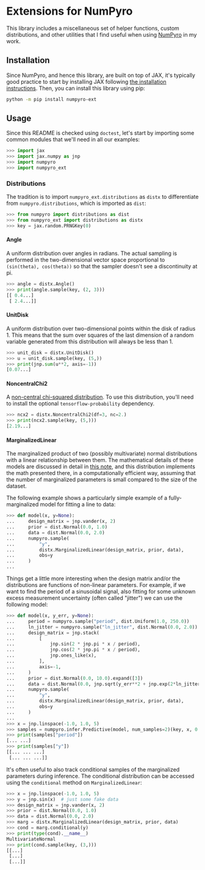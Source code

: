 # Extensions for NumPyro

This library includes a miscellaneous set of helper functions, custom
distributions, and other utilities that I find useful when using
[NumPyro](https://num.pyro.ai) in my work.

## Installation

Since NumPyro, and hence this library, are built on top of JAX, it's typically
good practice to start by installing JAX following [the installation
instructions](https://jax.readthedocs.io/en/latest/#installation). Then, you can
install this library using pip:

```bash
python -m pip install numpyro-ext
```

## Usage

Since this README is checked using `doctest`, let's start by importing some
common modules that we'll need in all our examples:

```python
>>> import jax
>>> import jax.numpy as jnp
>>> import numpyro
>>> import numpyro_ext

```

### Distributions

The tradition is to import `numpyro_ext.distributions` as `distx` to
differentiate from `numpyro.distributions`, which is imported as `dist`:

```python
>>> from numpyro import distributions as dist
>>> from numpyro_ext import distributions as distx
>>> key = jax.random.PRNGKey(0)

```

#### Angle

A uniform distribution over angles in radians. The actual sampling is performed
in the two-dimensional vector space proportional to `(sin(theta), cos(theta))`
so that the sampler doesn't see a discontinuity at pi.

```python
>>> angle = distx.Angle()
>>> print(angle.sample(key, (2, 3)))
[[ 0.4...]
 [ 2.4...]]

```

#### UnitDisk

A uniform distribution over two-dimensional points within the disk of radius 1.
This means that the sum over squares of the last dimension of a random variable
generated from this distribution will always be less than 1.

```python
>>> unit_disk = distx.UnitDisk()
>>> u = unit_disk.sample(key, (5,))
>>> print(jnp.sum(u**2, axis=-1))
[0.07...]

```

####  NoncentralChi2

A [non-central chi-squared
distribution](https://en.wikipedia.org/wiki/Noncentral_chi-squared_distribution).
To use this distribution, you'll need to install the optional
`tensorflow-probability` dependency.

```python
>>> ncx2 = distx.NoncentralChi2(df=3, nc=2.)
>>> print(ncx2.sample(key, (5,)))
[2.19...]

```

#### MarginalizedLinear

The marginalized product of two (possibly multivariate) normal distributions
with a linear relationship between them. The mathematical details of these
models are discussed in detail in [this note](https://arxiv.org/abs/2005.14199),
and this distribution implements the math presented there, in a computationally
efficient way, assuming that the number of marginalized parameters is small
compared to the size of the dataset.

The following example shows a particularly simple example of a
fully-marginalized model for fitting a line to data:

```python
>>> def model(x, y=None):
...     design_matrix = jnp.vander(x, 2)
...     prior = dist.Normal(0.0, 1.0)
...     data = dist.Normal(0.0, 2.0)
...     numpyro.sample(
...         "y",
...         distx.MarginalizedLinear(design_matrix, prior, data),
...         obs=y
...     )
...

```

Things get a little more interesting when the design matrix and/or the
distributions are functions of non-linear parameters. For example, if we want to
find the period of a sinusoidal signal, also fitting for some unknown excess
measurement uncertainty (often called "jitter") we can use the following model:

```python
>>> def model(x, y_err, y=None):
...     period = numpyro.sample("period", dist.Uniform(1.0, 250.0))
...     ln_jitter = numpyro.sample("ln_jitter", dist.Normal(0.0, 2.0))
...     design_matrix = jnp.stack(
...         [
...             jnp.sin(2 * jnp.pi * x / period),
...             jnp.cos(2 * jnp.pi * x / period),
...             jnp.ones_like(x),
...         ],
...         axis=-1,
...     )
...     prior = dist.Normal(0.0, 10.0).expand([3])
...     data = dist.Normal(0.0, jnp.sqrt(y_err**2 + jnp.exp(2*ln_jitter)))
...     numpyro.sample(
...         "y",
...         distx.MarginalizedLinear(design_matrix, prior, data),
...         obs=y
...     )
...
>>> x = jnp.linspace(-1.0, 1.0, 5)
>>> samples = numpyro.infer.Predictive(model, num_samples=2)(key, x, 0.1)
>>> print(samples["period"])
[... ...]
>>> print(samples["y"])
[[... ... ...]
 [... ... ...]]

```

It's often useful to also track conditional samples of the marginalized
parameters during inference. The conditional distribution can be accessed using
the `conditional` method on `MarginalizedLinear`:

```python
>>> x = jnp.linspace(-1.0, 1.0, 5)
>>> y = jnp.sin(x)  # just some fake data
>>> design_matrix = jnp.vander(x, 2)
>>> prior = dist.Normal(0.0, 1.0)
>>> data = dist.Normal(0.0, 2.0)
>>> marg = distx.MarginalizedLinear(design_matrix, prior, data)
>>> cond = marg.conditional(y)
>>> print(type(cond).__name__)
MultivariateNormal
>>> print(cond.sample(key, (3,)))
[[...]
 [...]
 [...]]

```
